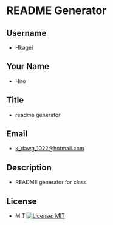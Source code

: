 
# README Generator

## Username
- Hkagei

## Your Name
- Hiro

## Title
- readme generator

## Email
- k_dawg_1022@hotmail.com

## Description
- README generator for class

## License
- MIT
[![License: MIT](https://img.shields.io/badge/License-MIT-yellow.svg)](https://opensource.org/licenses/MIT)

